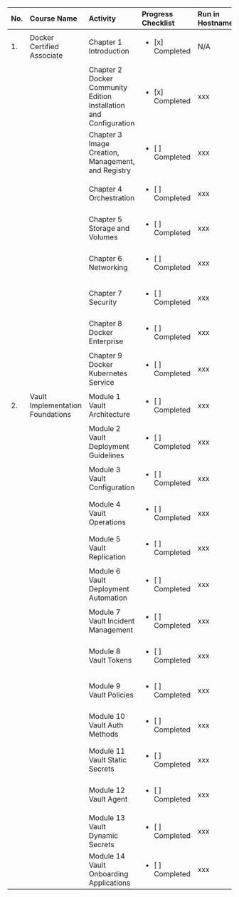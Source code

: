 | No. |  Course Name | Activity | Progress Checklist | Run in Hostname | Duration  | Notes  | Prerequisites |
|:-----|:--------------|:----------|:----------|:----------|:-----------|:--------|:---------------|
| 1. | Docker Certified Associate | Chapter 1 Introduction | <ul><li>[x] Completed</li></ul> | N/A |  11 Minute | Login Account presales-msi.outlook.com | Cloud Guru |
|   |  | Chapter 2 Docker Community Edition Installation and Configuration | <ul><li>[x] Completed</li></ul> | xxx |  3 hours 15 minute | N/A | N/A |
|   |  | Chapter 3 Image Creation, Management, and Registry | <ul><li>[ ] Completed</li></ul> | xxx |  3 hours 15 minute | N/A | N/A |
|   |  | Chapter 4 Orchestration | <ul><li>[ ] Completed</li></ul> | xxx |  3 hours  | N/A | N/A |
|   |  | Chapter 5 Storage and Volumes | <ul><li>[ ] Completed</li></ul> | xxx |  2 hours | N/A | N/A |
|   |  | Chapter 6 Networking | <ul><li>[ ] Completed</li></ul> | xxx |  2 hour | N/A | N/A |
|   |  | Chapter 7 Security | <ul><li>[ ] Completed</li></ul> | xxx |  1 hour | N/A | N/A |
|   |  | Chapter 8 Docker Enterprise | <ul><li>[ ] Completed</li></ul> | xxx |  2 hours  | N/A | N/A |
|   |  | Chapter 9 Docker Kubernetes Service | <ul><li>[ ] Completed</li></ul> | xxx |  3 hours  | N/A | N/A |
| 2. | Vault Implementation Foundations | Module 1 Vault Architecture | <ul><li>[ ] Completed</li></ul> | xxx |  xxx  | N/A | N/A |
|   |   | Module 2 Vault Deployment Guidelines | <ul><li>[ ] Completed</li></ul> | xxx |  xxx  | N/A | N/A |
|   |   | Module 3 Vault Configuration | <ul><li>[ ] Completed</li></ul> | xxx |  xxx  | N/A | N/A |
|   |   | Module 4 Vault Operations | <ul><li>[ ] Completed</li></ul> | xxx |  xxx  | N/A | N/A |
|   |   | Module 5 Vault Replication | <ul><li>[ ] Completed</li></ul> | xxx |  xxx  | N/A | N/A |
|   |   | Module 6 Vault Deployment Automation | <ul><li>[ ] Completed</li></ul> | xxx |  xxx  | N/A | N/A |
|   |   | Module 7 Vault Incident Management | <ul><li>[ ] Completed</li></ul> | xxx |  xxx  | N/A | N/A |
|   |   | Module 8 Vault Tokens | <ul><li>[ ] Completed</li></ul> | xxx |  xxx  | N/A | N/A |
|   |   | Module 9 Vault Policies | <ul><li>[ ] Completed</li></ul> | xxx |  xxx  | N/A | N/A |
|   |   | Module 10 Vault Auth Methods | <ul><li>[ ] Completed</li></ul> | xxx |  xxx  | N/A | N/A |
|   |   | Module 11 Vault Static Secrets | <ul><li>[ ] Completed</li></ul> | xxx |  xxx  | N/A | N/A |
|   |   | Module 12 Vault Agent | <ul><li>[ ] Completed</li></ul> | xxx |  xxx  | N/A | N/A |
|   |   | Module 13 Vault Dynamic Secrets | <ul><li>[ ] Completed</li></ul> | xxx |  xxx  | N/A | N/A |
|   |   | Module 14 Vault Onboarding Applications | <ul><li>[ ] Completed</li></ul> | xxx |  xxx  | N/A | N/A |